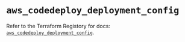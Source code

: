 # `aws_codedeploy_deployment_config`

Refer to the Terraform Registory for docs: [`aws_codedeploy_deployment_config`](https://registry.terraform.io/providers/hashicorp/aws/5.26.0/docs/resources/codedeploy_deployment_config).
